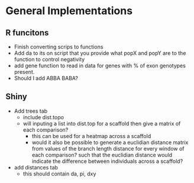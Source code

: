# General Implementations

## R funcitons

- Finish converting scrips to functions
- Add da to its on script that you provide what popX and popY are to the function to control negativity
- add gene function to read in data for genes with % of exon genotypes present.
- Should I add ABBA BABA? 

## Shiny

- Add trees tab
  - include dist.topo
  - will inputing a list into dist.top for a scaffold then give a matrix of each comparison?
    - this can be used for a heatmap across a scaffold
    - would it also be possible to generate a euclidian distance matrix from values of the branch length distance for every window 
    of each comparison? such that the euclidian distance would indicate the difference between individuals across a scaffold?
- add distances tab
  - this should contain da, pi, dxy 
